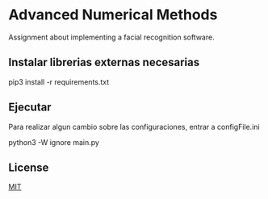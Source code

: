 # Advanced Numerical Methods

Assignment about implementing a facial recognition software.

## Instalar librerias externas necesarias
pip3 install -r requirements.txt

## Ejecutar
Para realizar algun cambio sobre las configuraciones, entrar a configFile.ini

python3 -W ignore main.py

## License
[MIT](https://choosealicense.com/licenses/mit/)